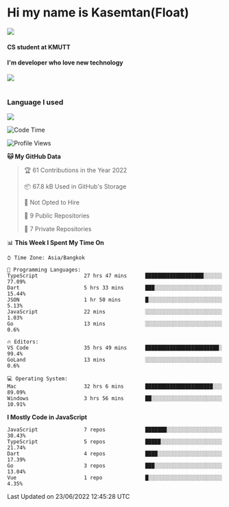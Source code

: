 # Hi my name is Kasemtan(Float)
![](https://64.media.tumblr.com/9c2a8f831efe8da556ffbf89cebb52c9/b86c1ab833a37e32-93/s1280x1920/d000dc22f75df64be2bc150f5fa69c4f6df6bb07.gifv)
#### CS student at KMUTT
#### I'm developer who love new technology
[![](https://github-readme-stats.vercel.app/api?username=FloatKasemtan&show_icons=true&theme=nightowl)]()
#
### Language I used
[![](https://github-readme-stats.vercel.app/api/top-langs/?username=FloatKasemtan&layout=compact&theme=nightowl)]()
<!--START_SECTION:waka-->
![Code Time](http://img.shields.io/badge/Code%20Time-496%20hrs%209%20mins-blue)

![Profile Views](http://img.shields.io/badge/Profile%20Views-0-blue)

**🐱 My GitHub Data** 

> 🏆 61 Contributions in the Year 2022
 > 
> 📦 67.8 kB Used in GitHub's Storage 
 > 
> 🚫 Not Opted to Hire
 > 
> 📜 9 Public Repositories 
 > 
> 🔑 7 Private Repositories  
 > 
📊 **This Week I Spent My Time On** 

```text
⌚︎ Time Zone: Asia/Bangkok

💬 Programming Languages: 
TypeScript               27 hrs 47 mins      ███████████████████░░░░░░   77.09% 
Dart                     5 hrs 33 mins       ███░░░░░░░░░░░░░░░░░░░░░░   15.44% 
JSON                     1 hr 50 mins        █░░░░░░░░░░░░░░░░░░░░░░░░   5.13% 
JavaScript               22 mins             ░░░░░░░░░░░░░░░░░░░░░░░░░   1.03% 
Go                       13 mins             ░░░░░░░░░░░░░░░░░░░░░░░░░   0.6%

🔥 Editors: 
VS Code                  35 hrs 49 mins      ████████████████████████░   99.4% 
GoLand                   13 mins             ░░░░░░░░░░░░░░░░░░░░░░░░░   0.6%

💻 Operating System: 
Mac                      32 hrs 6 mins       ██████████████████████░░░   89.09% 
Windows                  3 hrs 56 mins       ██░░░░░░░░░░░░░░░░░░░░░░░   10.91%

```

**I Mostly Code in JavaScript** 

```text
JavaScript               7 repos             ███████░░░░░░░░░░░░░░░░░░   30.43% 
TypeScript               5 repos             █████░░░░░░░░░░░░░░░░░░░░   21.74% 
Dart                     4 repos             ████░░░░░░░░░░░░░░░░░░░░░   17.39% 
Go                       3 repos             ███░░░░░░░░░░░░░░░░░░░░░░   13.04% 
Vue                      1 repo              █░░░░░░░░░░░░░░░░░░░░░░░░   4.35%

```



 Last Updated on 23/06/2022 12:45:28 UTC
<!--END_SECTION:waka-->
<!--
**FloatKasemtan/FloatKasemtan** is a ✨ _special_ ✨ repository because its `README.md` (this file) appears on your GitHub profile.

Here are some ideas to get you started:

- 🔭 I’m currently working on ...
- 🌱 I’m currently learning ...
- 👯 I’m looking to collaborate on ...
- 🤔 I’m looking for help with ...
- 💬 Ask me about ...
- 📫 How to reach me: ...
- 😄 Pronouns: ...
- ⚡ Fun fact: ...
-->
